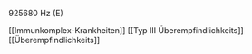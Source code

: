 925680 Hz (E)

[[Immunkomplex-Krankheiten]]
[[Typ III Überempfindlichkeits]]
[[Überempfindlichkeits]]